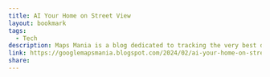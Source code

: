 ```yaml
---
title: AI Your Home on Street View
layout: bookmark
tags:
  - Tech
description: Maps Mania is a blog dedicated to tracking the very best digital interactive maps on the internet and the tools used to create them.
link: https://googlemapsmania.blogspot.com/2024/02/ai-your-home-on-street-view.html
share:
---
```


